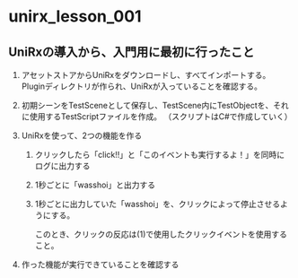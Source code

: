 # unirx_lesson_001

## UniRxの導入から、入門用に最初に行ったこと

1. アセットストアからUniRxをダウンロードし、すべてインポートする。
Pluginディレクトリが作られ、UniRxが入っていることを確認する。

2. 初期シーンをTestSceneとして保存し、TestScene内にTestObjectを、それに使用するTestScriptファイルを作成。
（スクリプトはC#で作成していく）

3. UniRxを使って、2つの機能を作る

    1. クリックしたら「click!!」と「このイベントも実行するよ！」を同時にログに出力する

	2. 1秒ごとに「wasshoi」と出力する

	3. 1秒ごとに出力していた「wasshoi」を、クリックによって停止させるようにする。

        このとき、クリックの反応は(1)で使用したクリックイベントを使用すること。

4. 作った機能が実行できていることを確認する

